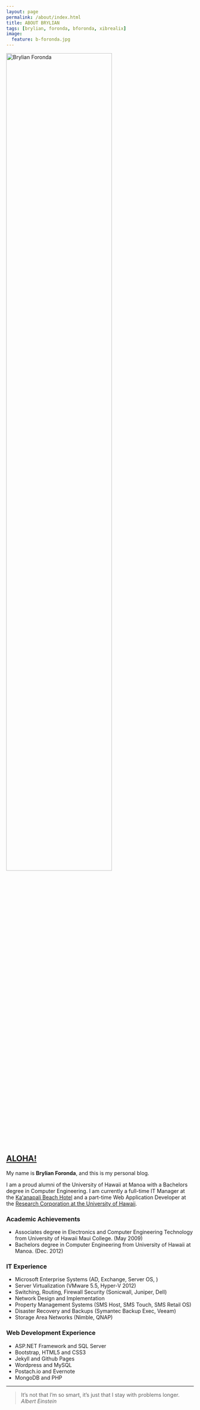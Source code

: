 ```yaml
---
layout: page
permalink: /about/index.html
title: ABOUT BRYLIAN
tags: [brylian, foronda, bforonda, xibrealix]
image:
  feature: b-foronda.jpg
---
```

<img src="{{ site.url }}/images/b-foronda.jpg" alt="Brylian Foronda" width="75%" height="75%">

## [ALOHA!](https://en.wikipedia.org/wiki/Aloha)

My name is **Brylian Foronda**, and this is my personal blog.  

I am a proud alumni of the University of Hawaii at Manoa with a Bachelors degree in Computer Engineering. I am currently a full-time IT Manager at the [Kaʻanapali Beach Hotel](http://kbhmaui.com) and a part-time Web Application Developer at the [Research Corporation at the University of Hawaii](http://www.rcuh.com/).

### Academic Achievements
 - Associates degree in Electronics and Computer Engineering Technology from University of Hawaii Maui College. (May 2009)
 - Bachelors degree in Computer Engineering from University of Hawaii at Manoa. (Dec. 2012)

### IT Experience
 - Microsoft Enterprise Systems (AD, Exchange, Server OS, )
 - Server Virtualization (VMware 5.5, Hyper-V 2012)
 - Switching, Routing, Firewall Security (Sonicwall, Juniper, Dell)
 - Network Design and Implementation
 - Property Management Systems (SMS Host, SMS Touch, SMS Retail OS)
 - Disaster Recovery and Backups (Symantec Backup Exec, Veeam)
 - Storage Area Networks (Nimble, QNAP)

### Web Development Experience
 - ASP.NET Framework and SQL Server
 - Bootstrap, HTML5 and CSS3
 - Jekyll and Github Pages
 - Wordpress and MySQL
 - Postach.io and Evernote
 - MongoDB and PHP
___

 > It’s not that I’m so smart, it’s just that I stay with problems longer. 
<cite>Albert Einstein</cite>
